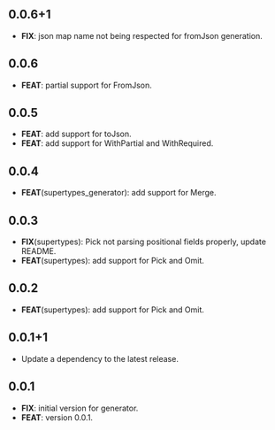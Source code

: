 ## 0.0.6+1

 - **FIX**: json map name not being respected for fromJson generation.

## 0.0.6

 - **FEAT**: partial support for FromJson.

## 0.0.5

 - **FEAT**: add support for toJson.
 - **FEAT**: add support for WithPartial and WithRequired.

## 0.0.4

 - **FEAT**(supertypes_generator): add support for Merge.

## 0.0.3

 - **FIX**(supertypes): Pick not parsing positional fields properly, update README.
 - **FEAT**(supertypes): add support for Pick and Omit.

## 0.0.2

 - **FEAT**(supertypes): add support for Pick and Omit.

## 0.0.1+1

 - Update a dependency to the latest release.

## 0.0.1

 - **FIX**: initial version for generator.
 - **FEAT**: version 0.0.1.

